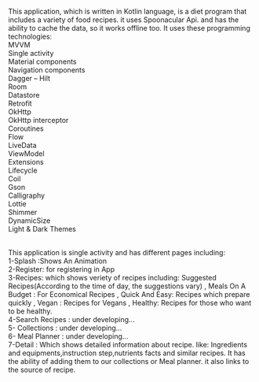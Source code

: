This application, which is written in Kotlin language, is a diet program that includes a variety of food recipes. it uses Spoonacular Api. and has the ability to cache the data, so it works offline too. It uses these programming technologies:<br>
MVVM<br>
Single activity<br>
Material components<br>
Navigation components<br>
Dagger – Hilt<br>
Room<br>
Datastore<br>
Retrofit<br>
OkHttp<br>
OkHttp interceptor<br>
Coroutines<br>
Flow<br>
LiveData<br>
ViewModel<br>
Extensions<br>
Lifecycle<br>
Coil<br>
Gson<br>
Calligraphy<br>
Lottie<br>
Shimmer<br>
DynamicSize<br>
Light & Dark Themes<br><br>



This application is single activity and has different pages including:<br>
1-Splash :Shows An Animation<br>
2-Register: for registering in App<br>
3-Recipes: which shows veriety of recipes including: Suggested Recipes(According to the time of day, the suggestions vary) , Meals On A Budget : For Economical Recipes , Quick And Easy: Recipes which prepare quickly , Vegan : Recipes for Vegans , Healthy: Recipes for those who want to be healthy.<br>
4-Search Recipes : under developing... <br> 
5- Collections : under developing...<br>
6- Meal Planner : under developing...<br>
7-Detail : Which shows detailed information about recipe. like: Ingredients and equipments,instruction step,nutrients facts and similar recipes. It has the ability of adding them to our collections or Meal planner. it also links to the source of recipe.<br>

